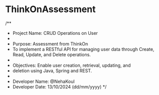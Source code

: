# ThinkOnAssessment
/**
 * Project Name: CRUD Operations on User
 * 
 * Purpose: Assessment from ThinkOn
 * To implement a RESTful API for managing user data through Create, Read, Update, and Delete operations.
 * 
 * Objectives: Enable user creation, retrieval, updating, and 
 * deletion using Java, Spring and REST.
 * 
 * Developer Name: @NehaKoul
 * Developer Date: 13/10/2024 (dd/mm/yyyy)
 */
